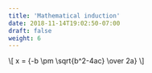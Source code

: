 ```yaml
---
title: 'Mathematical induction'
date: 2018-11-14T19:02:50-07:00
draft: false
weight: 6
---
```



\\[ x = {-b \pm \sqrt{b^2-4ac} \over 2a} \\]